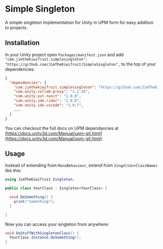 # Simple Singleton

A simple singleton implementation for Unity in UPM form for easy addition to projects.

## Installation

In your Unity project open `Packages/manifest.json` and add `"com.jimthekiwifruit.simplesingleton": "https://github.com/JimTheKiwifruit/SimpleSingleton",` to the top of your dependencies:

```json
{
  "dependencies": {
    "com.jimthekiwifruit.simplesingleton": "https://github.com/JimTheKiwifruit/SimpleSingleton.git",
    "com.unity.collab-proxy": "1.2.16",
    "com.unity.ext.nunit": "1.0.0",
    "com.unity.ide.rider": "1.0.8",
    "com.unity.ide.vscode": "1.0.7",
    ...
  }
}
```

You can checkout the full docs on UPM dependancies at [https://docs.unity3d.com/Manual/upm-git.html](https://docs.unity3d.com/Manual/upm-git.html)

## Usage

Instead of extending from `MonoBehaviour`, extend from `Singelton<ClassName>` like this:

```csharp
using JimTheKiwifruit.Singleton;

public class YourClass : Singleton<YourClass> {

  void DoSomething() {
    print("Something");
  }

}
```

Now you can access your singleton from anywhere:

```csharp
void DoStuffWithSingletonClass() {
  YourClass.Instance.DoSomething();
}
```
